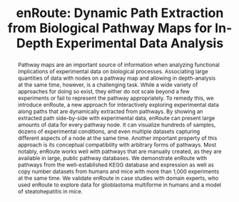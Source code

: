 ---
layout: publication
title: "enRoute: Dynamic Path Extraction from Biological Pathway Maps for In-Depth Experimental Data Analysis"
key: 2012_biovis_enroute
permalink: /publications/2012_biovis_enroute/
type: paper


shortname: enRoute
image: /assets/images/papers/2012_biovis_enroute.png

authors:
- partl
- lex
- streit
- kalkofen
- Karl Kashofer
- schmalstieg

journal: Proceedings of the IEEE Symposium on Biological Data Visualization (BioVis ’12), pp. 107–114
year: 2012
award: IEEE BioVis 2012 Best Paper Award
note: 

doi: 10.1109/BioVis.2012.6378600
# use publisher only if no doi is available
publisher: 

project: pathways

video: 2012_biovis_enroute_video
preview-video: 


pdf: 2012_biovis_enroute.pdf
supplement:
bibtex: 2012_biovis_enroute.bib

abstract: "
<p>Pathway maps are an important source of information when analyzing functional implications of experimental data on biological processes. Associating large quantities of data with nodes on a pathway map and allowing in depth-analysis at the same time, however, is a challenging task. While a wide variety of approaches for doing so exist, they either do not scale beyond a few experiments or fail to represent the pathway appropriately. To remedy this, we introduce enRoute, a new approach for interactively exploring experimental data along paths that are dynamically extracted from pathways. By showing an extracted path side-by-side with experimental data, enRoute can present large amounts of data for every pathway node. It can visualize hundreds of samples, dozens of experimental conditions, and even multiple datasets capturing different aspects of a node at the same time. Another important property of this approach is its conceptual compatibility with arbitrary forms of pathways. Most notably, enRoute works well with pathways that are manually created, as they are available in large, public pathway databases. We demonstrate enRoute with pathways from the well-established KEGG database and expression as well as copy number datasets from humans and mice with more than 1,000 experiments at the same time. We validate enRoute in case studies with domain experts, who used enRoute to explore data for glioblastoma multiforme in humans and a model of steatohepatitis in mice.</p>"

---